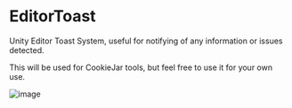 # EditorToast
Unity Editor Toast System, useful for notifying of any information or issues detected.

This will be used for CookieJar tools, but feel free to use it for your own use.

![image](https://github.com/user-attachments/assets/256ea391-1d70-442f-9163-f961d6b97c5b)
